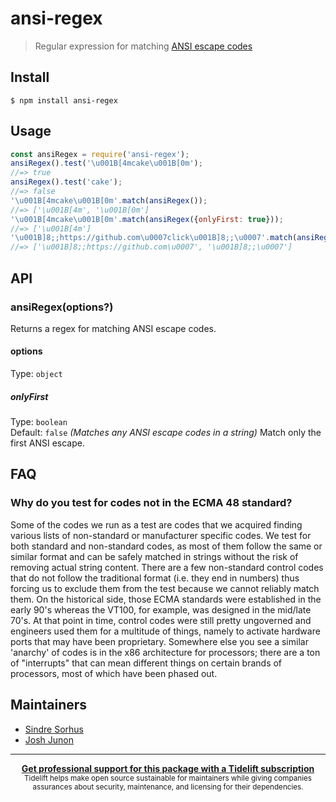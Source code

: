 # ansi-regex
> Regular expression for matching [ANSI escape codes](https://en.wikipedia.org/wiki/ANSI_escape_code)
## Install
```
$ npm install ansi-regex
```
## Usage
```js
const ansiRegex = require('ansi-regex');
ansiRegex().test('\u001B[4mcake\u001B[0m');
//=> true
ansiRegex().test('cake');
//=> false
'\u001B[4mcake\u001B[0m'.match(ansiRegex());
//=> ['\u001B[4m', '\u001B[0m']
'\u001B[4mcake\u001B[0m'.match(ansiRegex({onlyFirst: true}));
//=> ['\u001B[4m']
'\u001B]8;;https://github.com\u0007click\u001B]8;;\u0007'.match(ansiRegex());
//=> ['\u001B]8;;https://github.com\u0007', '\u001B]8;;\u0007']
```
## API
### ansiRegex(options?)
Returns a regex for matching ANSI escape codes.
#### options
Type: `object`
##### onlyFirst
Type: `boolean`<br>
Default: `false` *(Matches any ANSI escape codes in a string)*
Match only the first ANSI escape.
## FAQ
### Why do you test for codes not in the ECMA 48 standard?
Some of the codes we run as a test are codes that we acquired finding various lists of non-standard or manufacturer specific codes. We test for both standard and non-standard codes, as most of them follow the same or similar format and can be safely matched in strings without the risk of removing actual string content. There are a few non-standard control codes that do not follow the traditional format (i.e. they end in numbers) thus forcing us to exclude them from the test because we cannot reliably match them.
On the historical side, those ECMA standards were established in the early 90's whereas the VT100, for example, was designed in the mid/late 70's. At that point in time, control codes were still pretty ungoverned and engineers used them for a multitude of things, namely to activate hardware ports that may have been proprietary. Somewhere else you see a similar 'anarchy' of codes is in the x86 architecture for processors; there are a ton of "interrupts" that can mean different things on certain brands of processors, most of which have been phased out.
## Maintainers
- [Sindre Sorhus](https://github.com/sindresorhus)
- [Josh Junon](https://github.com/qix-)
---
<div align="center">
	<b>
		<a href="https://tidelift.com/subscription/pkg/npm-ansi-regex?utm_source=npm-ansi-regex&utm_medium=referral&utm_campaign=readme">Get professional support for this package with a Tidelift subscription</a>
	</b>
	<br>
	<sub>
		Tidelift helps make open source sustainable for maintainers while giving companies<br>assurances about security, maintenance, and licensing for their dependencies.
	</sub>
</div>

